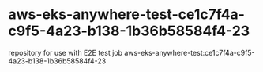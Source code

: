 # aws-eks-anywhere-test-ce1c7f4a-c9f5-4a23-b138-1b36b58584f4-23
repository for use with E2E test job aws-eks-anywhere-test:ce1c7f4a-c9f5-4a23-b138-1b36b58584f4-23
